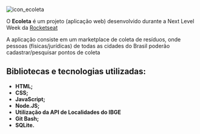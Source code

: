 ![icon_ecoleta](https://user-images.githubusercontent.com/62728109/83677850-2cf1e200-a5b3-11ea-8d04-f91369115c62.png)

O **Ecoleta** é um projeto (aplicação web) desenvolvido durante a Next Level Week da [Rocketseat](https://rocketseat.com.br/)

A aplicação consiste em um marketplace de coleta de resíduos, onde pessoas (físicas/jurídicas) de todas as cidades do Brasil poderão cadastrar/pesquisar pontos de coleta 

## Bibliotecas e tecnologias utilizadas:

* **HTML;**
* **CSS;**
* **JavaScript;**
* **Node.JS;**
* **Utilização da API de Localidades do IBGE**
* **Git Bash;**
* **SQLite.**
